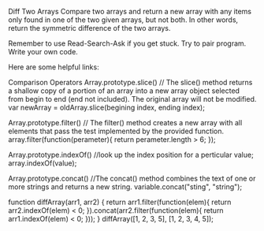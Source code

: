 Diff Two Arrays
Compare two arrays and return a new array with any items only found in one of the two given arrays, but not both. In other words, return the symmetric difference of the two arrays.

Remember to use Read-Search-Ask if you get stuck. Try to pair program. Write your own code.

Here are some helpful links:

Comparison Operators
Array.prototype.slice() // The slice() method returns a shallow copy of a portion of an array into a new array object selected from begin to end (end not included). The original array will not be modified.
var newArray = oldArray.slice(begining index, ending index);

Array.prototype.filter() // The filter() method creates a new array with all elements that pass the test implemented by the provided function.
array.filter(function(perameter){
  return perameter.length > 6;
});

Array.prototype.indexOf() //look up the index position for a perticular value;
array.indexOf(value);

Array.prototype.concat() //The concat() method combines the text of one or more strings and returns a new string.
variable.concat("sting", "string");


function diffArray(arr1, arr2) {
  return arr1.filter(function(elem){
    return arr2.indexOf(elem) < 0;
  }).concat(arr2.filter(function(elem){
    return arr1.indexOf(elem) < 0;
  }));
}
diffArray([1, 2, 3, 5], [1, 2, 3, 4, 5]);
